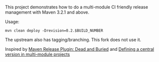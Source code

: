This project demonstrates how to do a  multi-module CI friendly release management with Maven 3.2.1 and above.

Usage: 

~~~~
mvn clean deploy -Drevision=0.2.$BUILD_NUMBER
~~~~

The upstream also has tagging/branching. This fork does not use it.

Inspired by [Maven Release Plugin: Dead and Buried](https://axelfontaine.com/blog/dead-burried.html)
and
[Defining a central version in multi-module projects](https://www.mojohaus.org/flatten-maven-plugin/examples/example-central-version.html)